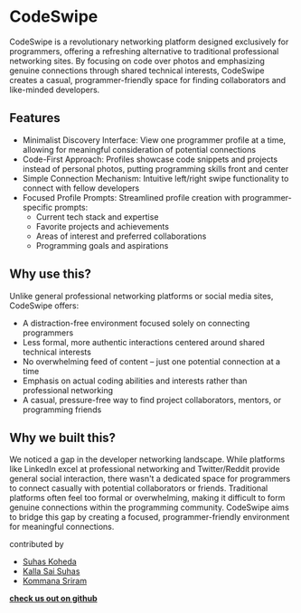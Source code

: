 # CodeSwipe

CodeSwipe is a revolutionary networking platform designed exclusively for programmers, offering a refreshing alternative to traditional professional networking sites. By focusing on code over photos and emphasizing genuine connections through shared technical interests, CodeSwipe creates a casual, programmer-friendly space for finding collaborators and like-minded developers.

## Features

- Minimalist Discovery Interface: View one programmer profile at a time, allowing for meaningful consideration of potential connections
- Code-First Approach: Profiles showcase code snippets and projects instead of personal photos, putting programming skills front and center
- Simple Connection Mechanism: Intuitive left/right swipe functionality to connect with fellow developers
- Focused Profile Prompts: Streamlined profile creation with programmer-specific prompts:
    - Current tech stack and expertise
    - Favorite projects and achievements
    - Areas of interest and preferred collaborations
    - Programming goals and aspirations

## Why use this?

Unlike general professional networking platforms or social media sites, CodeSwipe offers:

- A distraction-free environment focused solely on connecting programmers
- Less formal, more authentic interactions centered around shared technical interests
- No overwhelming feed of content – just one potential connection at a time
- Emphasis on actual coding abilities and interests rather than professional networking
- A casual, pressure-free way to find project collaborators, mentors, or programming friends

## Why we built this?

We noticed a gap in the developer networking landscape. While platforms like LinkedIn excel at professional networking and Twitter/Reddit provide general social interaction, there wasn't a dedicated space for programmers to connect casually with potential collaborators or friends. Traditional platforms often feel too formal or overwhelming, making it difficult to form genuine connections within the programming community. CodeSwipe aims to bridge this gap by creating a focused, programmer-friendly environment for meaningful connections.


contributed by
- [Suhas Koheda](https://github.com/Suhas-Koheda)
- [Kalla Sai Suhas](https://github.com/Saisuhas07)
- [Kommana Sriram](https://github.com/Sriram-Kommmana)

**[check us out on github](https://github.com/Suhas-Koheda/CodeSwipe.git)**